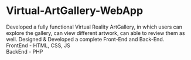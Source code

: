 # Virtual-ArtGallery-WebApp

Developed a fully functional Virtual Reality ArtGallery, in which users can explore the gallery, can view different artwork, can able to review them as well. Designed &amp; Developed a complete Front-End and Back-End.<br>
FrontEnd - HTML, CSS, JS<br>
BackEnd - PHP

